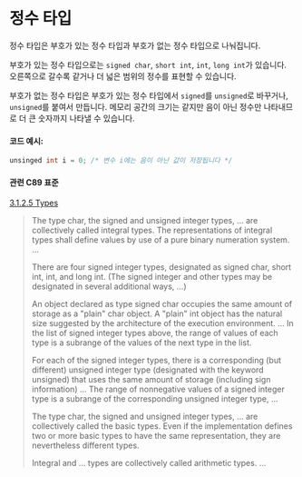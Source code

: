 # 정수 타입
정수 타입은 부호가 있는 정수 타입과 부호가 없는 정수 타입으로 나눠집니다. 

부호가 있는 정수 타입으로는 `signed char`, `short int`, `int`, `long int`가 있습니다. 
오른쪽으로 갈수록 같거나 더 넓은 범위의 정수를 표현할 수 있습니다. 

부호가 없는 정수 타입은 부호가 있는 정수 타입에서 `signed`를 `unsigned`로 바꾸거나, `unsigned`를 붙여서 만듭니다.
메모리 공간의 크기는 같지만 음이 아닌 정수만 나타내므로 더 큰 숫자까지 나타낼 수 있습니다.

#### 코드 예시:
```c
unsinged int i = 0; /* 변수 i에는 음이 아닌 값이 저장됩니다 */
```

#### 관련 C89 표준
[3.1.2.5 Types](https://port70.net/~nsz/c/c89/c89-draft.html#3.1.2.5)
> The type char, the signed and unsigned integer types, ... are collectively called integral types.
> The representations of integral types shall define values by use of a pure binary numeration system. ...
>
> There are four signed integer types, designated as signed char, short int, int, and long int.
> (The signed integer and other types may be designated in several additional ways, ...)
>
> An object declared as type signed char occupies the same amount of storage as a "plain" char object.
> A "plain" int object has the natural size suggested by the architecture of the execution environment. ...
> In the list of signed integer types above, the range of values of each type is a subrange of the values of the next type in the list.
>
> For each of the signed integer types, there is a corresponding (but different) unsigned integer type (designated with the keyword unsigned)
> that uses the same amount of storage (including sign information) ... The range of nonnegative values of a signed integer type is a
> subrange of the corresponding unsigned integer type, ...
>
> The type char, the signed and unsigned integer types, ... are collectively called the basic types.
> Even if the implementation defines two or more basic types to have the same representation, they are nevertheless different types.
>
> Integral and ... types are collectively called arithmetic types. ...
